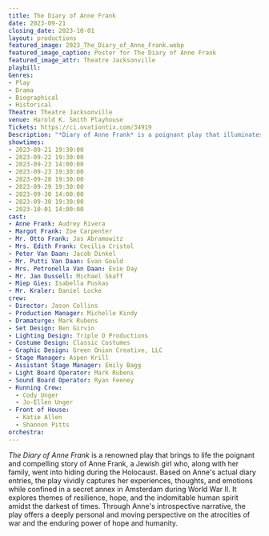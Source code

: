 ```yaml
---
title: The Diary of Anne Frank
date: 2023-09-21
closing_date: 2023-10-01
layout: productions
featured_image: 2023_The_Diary_of_Anne_Frank.webp
featured_image_caption: Poster for The Diary of Anne Frank
featured_image_attr: Theatre Jacksonville
playbill:
Genres:
- Play
- Drama
- Biographical
- Historical
Theatre: Theatre Jacksonville
venue: Harold K. Smith Playhouse
Tickets: https://ci.ovationtix.com/34919
Description: "*Diary of Anne Frank* is a poignant play that illuminates the resilience and hopes of Anne Frank, a young Jewish girl hiding from the Nazis during World War II. Through her diary entries, the drama delves into the human capacity for courage amid unimaginable adversity."
showtimes:
- 2023-09-21 19:30:00
- 2023-09-22 19:30:00
- 2023-09-23 14:00:00
- 2023-09-23 19:30:00
- 2023-09-28 19:30:00
- 2023-09-29 19:30:00
- 2023-09-30 14:00:00
- 2023-09-30 19:30:00
- 2023-10-01 14:00:00
cast:
- Anne Frank: Audrey Rivera
- Margot Frank: Zoe Carpenter
- Mr. Otto Frank: Jas Abramowitz
- Mrs. Edith Frank: Cecilia Cristol
- Peter Van Daan: Jacob Dinkel
- Mr. Putti Van Daan: Evan Gould
- Mrs. Petronella Van Daan: Evie Day
- Mr. Jan Dussell: Michael Skaff
- Miep Gies: Isabella Puskas
- Mr. Kraler: Daniel Locke
crew:
- Director: Jason Collins
- Production Manager: Michelle Kindy
- Dramaturge: Mark Rubens
- Set Design: Ben Girvin
- Lighting Design: Triple O Productions
- Costume Design: Classic Costumes
- Graphic Design: Green Onion Creative, LLC
- Stage Manager: Aspen Krill
- Assistant Stage Manager: Emily Bagg
- Light Board Operator: Mark Rubens
- Sound Board Operator: Ryan Feeney
- Running Crew: 
  - Cody Unger
  - Jo-Ellen Unger
- Front of House: 
  - Katie Allen
  - Shannon Pitts
orchestra:
---
```

*The Diary of Anne Frank* is a renowned play that brings to life the poignant and compelling story of Anne Frank, a Jewish girl who, along with her family, went into hiding during the Holocaust. Based on Anne's actual diary entries, the play vividly captures her experiences, thoughts, and emotions while confined in a secret annex in Amsterdam during World War II. It explores themes of resilience, hope, and the indomitable human spirit amidst the darkest of times. Through Anne's introspective narrative, the play offers a deeply personal and moving perspective on the atrocities of war and the enduring power of hope and humanity.